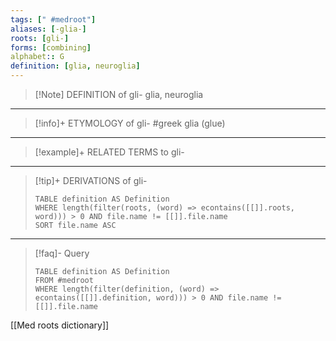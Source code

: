 ```yaml
---
tags: [" #medroot"]
aliases: [-glia-]
roots: [gli-]
forms: [combining]
alphabet:: G
definition: [glia, neuroglia]
---
```

>[!Note] DEFINITION of gli-
>glia, neuroglia
_____
>[!info]+ ETYMOLOGY of gli-
>#greek glia (glue)
_____
>[!example]+ RELATED TERMS to gli-
>
_____
>[!tip]+ DERIVATIONS of gli-
>```dataview
>TABLE definition AS Definition 
>WHERE length(filter(roots, (word) => econtains([[]].roots, word))) > 0 AND file.name != [[]].file.name
>SORT file.name ASC
>```
____
>[!faq]- Query
>```dataview
>TABLE definition AS Definition
>FROM #medroot
>WHERE length(filter(definition, (word) => econtains([[]].definition, word))) > 0 AND file.name != [[]].file.name
>```

[[Med roots dictionary]]